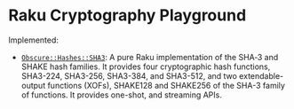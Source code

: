 # Raku Cryptography Playground

Implemented: 

- [`Obscure::Hashes::SHA3`](doc/Hashes/SHA3.md): A pure Raku implementation of
the SHA‑3 and SHAKE hash families. It provides four cryptographic hash
functions, SHA3-224, SHA3-256, SHA3-384, and SHA3-512, and two extendable-output
functions (XOFs), SHAKE128 and SHAKE256 of the SHA-3 family of functions. It
provides one-shot, and streaming APIs.
